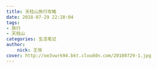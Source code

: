 ```yaml
---
title: 天柱山旅行攻略
date: 2018-07-29 22:28:04
tags:
- 旅行
- 天柱山
categories: 生活笔记
author:
	nick: 王恒
cover: http://oe3vwrk94.bkt.clouddn.com/20180729-1.jpg
---
```



